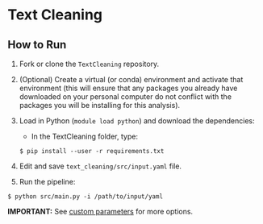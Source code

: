 # Text Cleaning

## How to Run 

1. Fork or clone the `TextCleaning` repository. 
2. (Optional) Create a virtual (or conda) environment and activate that environment (this will ensure that any packages you already have downloaded on your personal computer do not conflict with the packages you will be installing for this analysis).
3. Load in Python (`module load python`) and download the dependencies:
    - In the TextCleaning folder, type:
    ```
    $ pip install --user -r requirements.txt
    ```
4. Edit and save `text_cleaning/src/input.yaml` file.
  
5. Run the pipeline:
  ```
  $ python src/main.py -i /path/to/input/yaml
  ```
  
  
  

**IMPORTANT:** See [custom parameters](https://github.com/miielab/miienlp/blob/main/documentation/developer_documentation/textCleaning.md) for more options.
